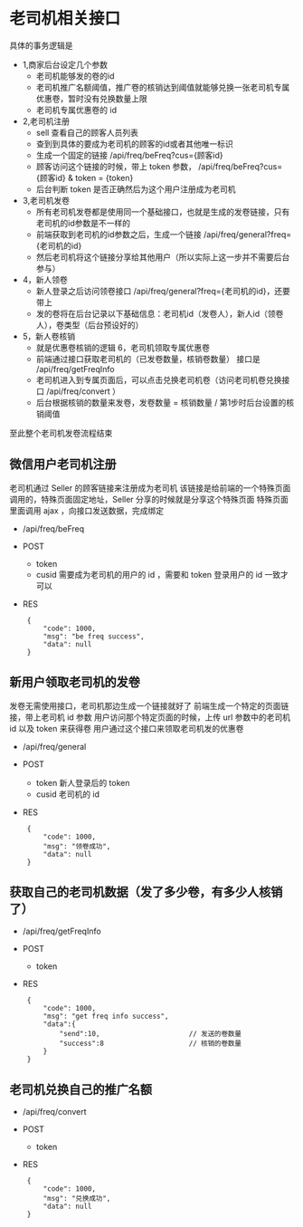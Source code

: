# 老司机相关接口
具体的事务逻辑是
 - 1,商家后台设定几个参数
      - 老司机能够发的卷的id
      - 老司机推广名额阈值，推广卷的核销达到阈值就能够兑换一张老司机专属优惠卷，暂时没有兑换数量上限
      - 老司机专属优惠卷的 id
 - 2,老司机注册
      - sell 查看自己的顾客人员列表
      - 查到到具体的要成为老司机的顾客的id或者其他唯一标识
      - 生成一个固定的链接 /api/freq/beFreq?cus={顾客id}
      - 顾客访问这个链接的时候，带上 token 参数， /api/freq/beFreq?cus= {顾客id} & token = {token}
      - 后台判断 token 是否正确然后为这个用户注册成为老司机
 - 3,老司机发卷
      - 所有老司机发卷都是使用同一个基础接口，也就是生成的发卷链接，只有老司机的id参数是不一样的
      - 前端获取到老司机的id参数之后，生成一个链接 /api/freq/general?freq={老司机的id}
      - 然后老司机将这个链接分享给其他用户（所以实际上这一步并不需要后台参与）
 - 4，新人领卷
      - 新人登录之后访问领卷接口 /api/freq/general?freq={老司机的id}，还要带上
      - 发的卷将在后台记录以下基础信息：老司机id（发卷人），新人id（领卷人），卷类型（后台预设好的）
 - 5，新人卷核销
      - 就是优惠卷核销的逻辑
6，老司机领取专属优惠卷
      - 前端通过接口获取老司机的（已发卷数量，核销卷数量） 接口是 /api/freq/getFreqInfo
      - 老司机进入到专属页面后，可以点击兑换老司机卷（访问老司机卷兑换接口 /api/freq/convert ）
      - 后台根据核销的数量来发卷，发卷数量 = 核销数量 / 第1步时后台设置的核销阈值

至此整个老司机发卷流程结束

## 微信用户老司机注册
老司机通过 Seller 的顾客链接来注册成为老司机
该链接是给前端的一个特殊页面调用的，特殊页面固定地址，Seller 分享的时候就是分享这个特殊页面
特殊页面里面调用 ajax ，向接口发送数据，完成绑定

 - /api/freq/beFreq
 - POST
    - token
    - cusid     需要成为老司机的用户的 id ，需要和 token 登录用户的 id 一致才可以
 - RES
 
        {
            "code": 1000,
            "msg": "be freq success",
            "data": null
        }
        
        
## 新用户领取老司机的发卷
发卷无需使用接口，老司机那边生成一个链接就好了
前端生成一个特定的页面链接，带上老司机 id 参数
用户访问那个特定页面的时候，上传 url 参数中的老司机 id 以及 token 来获得卷
用户通过这个接口来领取老司机发的优惠卷

 - /api/freq/general
 - POST
    - token     新人登录后的 token
    - cusid     老司机的 id      
 - RES
        
        {
            "code": 1000,
            "msg": "领卷成功",
            "data": null
        }

## 获取自己的老司机数据（发了多少卷，有多少人核销了）
 - /api/freq/getFreqInfo
 - POST
    - token
 - RES
        
        {
            "code": 1000,
            "msg": "get freq info success",
            "data":{
                "send":10,                      // 发送的卷数量
                "success":8                     // 核销的卷数量
            }
        }

## 老司机兑换自己的推广名额
 - /api/freq/convert
 - POST
    - token
 - RES
    
        {
            "code": 1000,
            "msg": "兑换成功",
            "data": null
        }
         